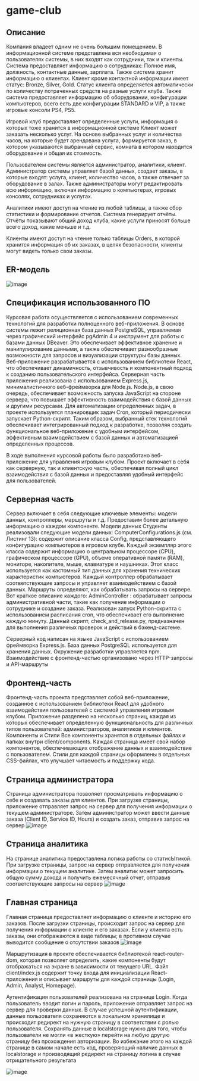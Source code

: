 # game-club
## Описание 
Компания владеет одним не очень большим помещением. В информационной системе представлена вся необходимая о пользователях системы, в них входят как сотрудники, так и клиенты. Система предоставляет информацию о сотрудниках: Полное имя, должность, контактные данные, зарплата. Также система хранит информацию о клиентах. Клиент кроме контактной информации имеет статус: Bronze, Silver, Gold. Статус клиента определяется автоматически по количеству потраченных средств на разные услуги клуба. Также система предоставляет информацию об оборудовании, конфигурации компьютеров, всего есть две конфигурации STANDARD и VIP, а также игровые консоли PS4, PS5.

Игровой клуб предоставляет определенные услуги, информация о которых тоже хранится в информационной системе Клиент может заказать несколько услуг. На основе выбранных услуг и количества часов, на которые будет арендована услуга, формируется заказ, в котором указываются выбранный сервис, комната в котором находится оборудование и общая их стоимость.

Пользователем системы является администратор, аналитики, клиент. Администратор системы управляет базой данных, создает заказы, в которые входят: услуга, клиент, количество часов, а также отвечает за оборудование в залах. Также администраторы могут редактировать всю информацию, включая информацию о компьютерах, игровых консолях, сотрудниках и услугах.

Аналитики имеют доступ на чтение из любой таблицы, а также сбор статистики и формирование отчетов. Система генерирует отчёты. Отчёты показывают общий доход клуба, какие услуги приносят больше всего доход, какие меньше и т.д.

Клиенты имеют доступ на чтение только таблицы Orders, в которой хранится информация об их заказах, в целях безопасности, клиенты могут видеть только свои заказы.

## 	ER-модель
![image](https://github.com/user-attachments/assets/87cde145-8c81-4b51-9ab6-a894d06ae73f)

## Спецификация использованного ПО
Курсовая работа осуществляется с использованием современных технологий для разработки полноценного веб-приложения. В основе системы лежит реляционная база данных PostgreSQL, управляемая через графический интерфейс pgAdmin 4 и инструмент для работы с базами данных DBeaver. Это обеспечивает эффективное хранение и манипулирование данными, а также обеспечивает разнообразные возможности для запросов и визуализации структуры базы данных.
Веб-приложение разрабатывается с использованием библиотеки React, что обеспечивает динамичность, отзывчивость и компонентный подход к созданию пользовательского интерфейса. Серверная часть приложения реализована с использованием Express.js, минималистичного веб-фреймворка для Node.js. Node.js, в свою очередь, обеспечивает возможность запуска JavaScript на стороне сервера, что повышает эффективность взаимодействия с базой данных и другими ресурсами.
Для автоматизации определенных задач, в проекте используется планировщик задач Cron, который периодически запускает Python-скрипт. 
Таким образом, выбранный стек технологий обеспечивает интегрированный подход к разработке, позволяя создать функциональное веб-приложение с удобным интерфейсом, эффективным взаимодействием с базой данных и автоматизацией определенных процессов.


В ходе выполнения курсовой работы было разработано веб-приложение для управления игровым клубом. Проект включает в себя как серверную, так и клиентскую часть, обеспечивая полный цикл взаимодействия с базой данных и предоставляя удобный интерфейс для пользователей.

## Серверная часть
Сервер включает в себя следующие ключевые элементы: модели данных, контроллеры, маршруты и т.д. Предоставим более детальную информацию о каждом компоненте.
Модели данных
Студенты реализовали следующие модели данных:
ComputerConfigurations.js (см. Листинг 13): содержит описание класса Config, представляющего конфигурацию компьютеров в игровом клубе. Каждый экземпляр этого класса содержит информацию о центральном процессоре (CPU), графическом процессоре (GPU), объеме оперативной памяти (RAM), мониторе, накопителе, мыше, клавиатуре и наушниках. Этот класс используется как кастомный тип данных для хранения технических характеристик компьютеров.
Каждый контроллер обрабатывает соответствующие запросы и управляет взаимодействием с базой данных. Маршруты определяют, как обрабатывать запросы на сервере. Вот краткое описание каждого:
AdminController : обрабатывает запросы административной части, такие как получение информации о сотруднике и создание заказа.
Реализован запуск Python-скрипта с использованием расписания cron, что обеспечивает его выполнение каждую минуту. Данный скрипт, check_and_release.py, предназначен для выполнения различных проверок и действий в бэкенд-системе.

Серверный код написан на языке JavaScript с использованием фреймворка Express.js. База данных PostgreSQL используется для хранения данных. Окружение разработки управляется npm.
Взаимодействие с фронтенд-частью организовано через HTTP-запросы и API-маршруты 

## Фронтенд-часть
Фронтенд-часть проекта представляет собой веб-приложение, созданное с использованием библиотеки React для удобного взаимодействия пользователей с системой управления игровым клубом. Приложение разделено на несколько страниц, каждая из которых обеспечивает определенную функциональность для различных типов пользователей: администраторов, аналитиков и клиентов.
Компоненты и Стили
Все компоненты хранятся в отдельных файлах и папках внутри client/components. Каждая страница имеет свой набор компонентов, обеспечивающих отображение данных и взаимодействие с пользователем. Стили для каждой страницы оформлены в отдельных CSS-файлах, что улучшает читаемость и поддержку кода. 

## Страница администратора
Страница администратора позволяет просматривать информацию о себе и создавать заказы для клиентов. При загрузке страницы, приложение отправляет запрос на сервер для получения информации о текущем администраторе. Затем администратор может ввести данные заказа (Client ID, Service ID, Hours) и создать заказ, отправив запрос на сервер 
![image](https://github.com/user-attachments/assets/7ca15aef-4112-463a-953c-4efc09a8c0db)

## Страница аналитика
На странице аналитика предоставлена логика работы со статисЫтикой. При загрузке страницы, запрос на сервер отправляется для получения информации о текущем аналитике. Затем аналитик может запросить общую сумму дохода и получить ежемесячный отчет, отправив соответствующие запросы на сервер 
![image](https://github.com/user-attachments/assets/6697edc5-c7c9-4e70-b16b-61808e299719)

## Главная страница
Главная страница предоставляет информацию о клиенте и историю его заказов. После загрузки страницы, происходит запрос на сервер для получения информации о клиенте и его заказах. Если у клиента есть заказы, они отображаются в виде таблицы; в противном случае выводится сообщение о отсутствии заказов 
![image](https://github.com/user-attachments/assets/e33d4272-9ff4-4b88-9e3b-9cccdacce678)


Маршрутизация в проекте обеспечивается библиотекой react-router-dom, которая позволяет определить, какие компоненты будут отображаться на экране в зависимости от текущего URL. Файл client/index.js содержит точку входа для инициализации React-приложения и описывает маршруты для каждой страницы (Login, Admin, Analyst, Homepage).

Аутентификация пользователей реализована на странице Login. Когда пользователь вводит логин и пароль, приложение отправляет запрос на сервер для проверки данных. В случае успешной аутентификации, данные пользователя сохраняются в локальном хранилище и происходит редирект на нужную страницу в соответствии с ролью пользователя. Сохранять данные в localstorage нужно для того, чтобы пользователи не могли «в жесткую» перейти на любую другую страницу без прохождения авторизации. Во избежание этого на каждой странице в самом начале есть код, проверяющий наличие данных в localstorage и производящий редирект на страницу логина в случае отрицательного результата


![image](https://github.com/user-attachments/assets/a736b3b0-3b1f-4835-81a5-3a0ce8b6a584)
